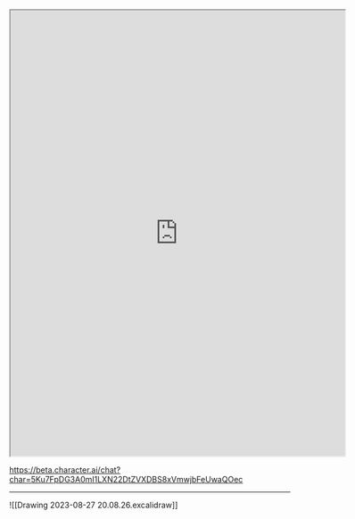 

<iframe src="https://github.com/paragon1006/Obsidian_git" width=600 height=800></iframe>


https://beta.character.ai/chat?char=5Ku7FpDG3A0mI1LXN22DtZVXDBS8xVmwjbFeUwaQOec


****

![[Drawing 2023-08-27 20.08.26.excalidraw]]








